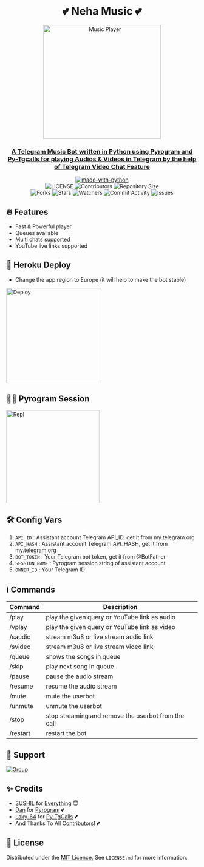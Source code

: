 <h1 align= center><b>💕 Neha Music 💕</b></h1>
</p>

<p align="center"><a href="https://telegram.me/clan8xofficial"><img src="https://te.legra.ph/file/85954f386aa7195ef3dc4.jpg" height="300" width="310" alt="Music Player"></p>

<h3 align = center> A Telegram Music Bot written in Python using Pyrogram and Py-Tgcalls for playing Audios & Videos in Telegram by the help of Telegram Video Chat Feature</h3>

<p align="center">
<a href="https://python.org"><img src="http://forthebadge.com/images/badges/made-with-python.svg" alt="made-with-python"></a>
<br>
    <img src="https://img.shields.io/github/license/AnonymousBoy1025/WTF-Music?style=for-the-badge" alt="LICENSE">
    <img src="https://img.shields.io/github/contributors/AnonymousBoy1025/WTF-Music?style=for-the-badge" alt="Contributors">
    <img src="https://img.shields.io/github/repo-size/AnonymousBoy1025/WTF-Music?style=for-the-badge" alt="Repository Size"> <br>
    <img src="https://img.shields.io/github/forks/AnonymousBoy1025/WTF-Music?style=for-the-badge" alt="Forks">
    <img src="https://img.shields.io/github/stars/AnonymousBoy1025/WTF-Music?style=for-the-badge" alt="Stars">
    <img src="https://img.shields.io/github/watchers/AnonymousBoy1025/WTF-Music?style=for-the-badge" alt="Watchers">
    <img src="https://img.shields.io/github/commit-activity/w/AnonymousBoy1025/WTF-Music?style=for-the-badge" alt="Commit Activity">
    <img src="https://img.shields.io/github/issues/AnonymousBoy1025/WTF-Music?style=for-the-badge" alt="Issues">
</p>

## 🔥 <a name="features"></a>Features
- Fast & Powerful player
- Queues available
- Multi chats supported
- YouTube live links supported

## 🚀 Heroku Deploy
- Change the app region to Europe (it will help to make the bot stable)
  
<p align="left"><a href="https://dashboard.heroku.com/new?template=https://github.com/AnonymousBoy1025/WTF-Music"><img src="https://img.shields.io/badge/Deploy%20To%20Heroku-blueviolet?style=for-the-badge&logo=heroku" width="250" alt="Deploy"></a></p>

## 🏃‍♂ Pyrogram Session

<p align="left"><a href="https://telegram.me/AnonymousStringBot"><img src="https://img.shields.io/badge/Generate%20On%20Telegram-blueviolet?style=for-the-badge&logo=appveyor" width="245" alt="Repl"></a></p>  

## 🛠 Config Vars

1. `API_ID` : Assistant account Telegram API_ID, get it from my.telegram.org
2. `API_HASH` : Assistant account Telegram API_HASH, get it from my.telegram.org
3. `BOT_TOKEN` : Your Telegram bot token, get it from @BotFather
4. `SESSION_NAME` : Pyrogram session string of assistant account
5. `OWNER_ID` : Your Telegram ID

## ℹ️ Commands

| Command  | Description                                          |
| -------  | ---------------------------------------------------- |
| /play    | play the given query or YouTube link as audio        |
| /vplay   | play the given query or YouTube link as video        |
| /saudio  | stream m3u8 or live stream audio link                |
| /svideo  | stream m3u8 or live stream video link                |
| /queue   | shows the songs in queue                             |        
| /skip    | play next song in queue                              |
| /pause   | pause the audio stream                               |
| /resume  | resume the audio stream                              |
| /mute    | mute the userbot                                     |
| /unmute  | unmute the userbot                                   |
| /stop    | stop streaming and remove the userbot from the call  |
| /restart | restart the bot                                      |

## 🖤 Support

<a href="https://telegram.me/DevilsHeavenMF"><img src="https://img.shields.io/badge/Support%20Group-blue.svg?logo=telegram" alt="Group"></a><br>

## ✨ <a name="credits"></a>Credits

- [SUSHIL](https://github.com/SUSHILxSPAM) for [Everything](https://github.com/CobraBoy1025/NEHA-Music) 😇
- [Dan](https://github.com/delivrance) for [Pyrogram](https://github.com/pyrogram/pyrogram) 💕
- [Laky-64](https://github.com/Laky-64) for [Py-TgCalls](https://github.com/pytgcalls/pytgcalls) 💕
- And Thanks To All [Contributors](https://github.com/AnonymousBoy1025/WTF-Music/graphs/contributors)! 💕

## 📄 License

Distributed under the [MIT Licence.](https://github.com/AnonymousBoy1025/WTF-Music/blob/main/LICENSE) See `LICENSE.md` for more information.
